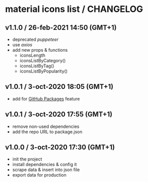 # material icons list / CHANGELOG

## v1.1.0 / 26-feb-2021 14:50 (GMT+1)

- deprecated _puppeteer_
- use _axios_
- add new props & functions
  - iconsLength
  - iconsListByCategory()
  - iconsListByTag()
  - iconsListByPopularity()

## v1.0.1 / 3-oct-2020 18:05 (GMT+1)

- add for [GitHub Packages](https://github.com/features/packages) feature

## v1.0.1 / 3-oct-2020 17:55 (GMT+1)

- remove non-used dependencies
- add the repo URL to package.json

## v1.0.0 / 3-oct-2020 17:30 (GMT+1)

- init the project
- install dependencies & config it
- scrape data & insert into json file
- export data for production
